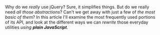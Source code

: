 Why do we _really_ use jQuery? Sure, it simplifies things. But do we really need _all those abstractions_? Can't we get away with just a few of _the most basic of them_? In this article I'll examine the most frequently used portions of its API, and look at the different ways we can _rewrite_ those everyday utilities _using **plain JavaScript**_.
